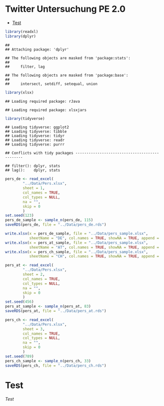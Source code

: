 Twitter Untersuchung PE 2.0
================

-   [Test](#test)

``` r
library(readxl)
library(dplyr)
```

    ## 
    ## Attaching package: 'dplyr'

    ## The following objects are masked from 'package:stats':
    ## 
    ##     filter, lag

    ## The following objects are masked from 'package:base':
    ## 
    ##     intersect, setdiff, setequal, union

``` r
library(xlsx)
```

    ## Loading required package: rJava

    ## Loading required package: xlsxjars

``` r
library(tidyverse)
```

    ## Loading tidyverse: ggplot2
    ## Loading tidyverse: tibble
    ## Loading tidyverse: tidyr
    ## Loading tidyverse: readr
    ## Loading tidyverse: purrr

    ## Conflicts with tidy packages ----------------------------------------------

    ## filter(): dplyr, stats
    ## lag():    dplyr, stats

``` r
pers_de <- read_excel(
        "../Data/Pers.xlsx",
        sheet = 1,
        col_names = TRUE,
        col_types = NULL,
        na = "",
        skip = 0
        )
set.seed(123)
pers_de_sample <- sample_n(pers_de, 115)
saveRDS(pers_de, file = "../Data/pers_de.rds")
```

``` r
write.xlsx(x = pers_de_sample, file = "../Data/pers_sample.xlsx",
           sheetName = "DE", col.names = TRUE, showNA = TRUE, append = TRUE)
write.xlsx(x = pers_at_sample, file = "../Data/pers_sample.xlsx",
           sheetName = "AT", col.names = TRUE, showNA = TRUE, append = TRUE)
write.xlsx(x = pers_ch_sample, file = "../Data/pers_sample.xlsx",
           sheetName = "CH", col.names = TRUE, showNA = TRUE, append = TRUE)
```

``` r
pers_at <- read_excel(
        "../Data/Pers.xlsx",
        sheet = 2,
        col_names = TRUE,
        col_types = NULL,
        na = "",
        skip = 0
        )
set.seed(456)
pers_at_sample <- sample_n(pers_at, 83)
saveRDS(pers_at, file = "../Data/pers_at.rds")
```

``` r
pers_ch <- read_excel(
        "../Data/Pers.xlsx",
        sheet = 3,
        col_names = TRUE,
        col_types = NULL,
        na = "",
        skip = 0
        )
set.seed(789)
pers_ch_sample <- sample_n(pers_ch, 33)
saveRDS(pers_ch, file = "../Data/pers_ch.rds")
```

Test
====

*Test*
